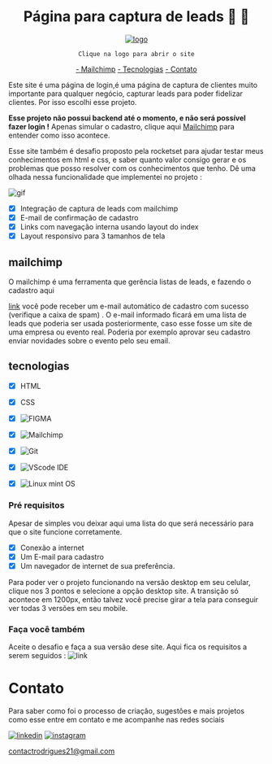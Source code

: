 <div align= center>

# Página para captura de leads 💼 💼

[![logo](https://rafaelcontact.github.io/Pagina-de-login/images/logo.svg)](https://rafaelcontact.github.io/Pagina-de-login/)
  
`Clique na logo para abrir o site`
  
  <a href="#mailchimp">- Mailchimp</a>
  <a href="#tecnologias">- Tecnologias</a>
  <a href="#contato">- Contato</a>
</div> 

Este site é uma página de login,é uma página de captura de clientes muito importante para qualquer negócio, capturar leads para poder fidelizar  clientes. Por isso escolhi esse projeto. 

__Esse projeto não possui backend até o momento, e não será possível fazer login !__ Apenas simular o cadastro, clique aqui <a href="#mailchimp">Mailchimp</a> para entender como isso acontece.



Esse site também é desafio proposto pela rocketset para ajudar testar meus conhecimentos em html e css, e saber quanto valor consigo gerar e os problemas que posso resolver com os conhecimentos que tenho. 
Dê uma olhada nessa funcionalidade que implementei no projeto : 

![gif](https://github.com/RafaelContact/Rocketseat-desafio/blob/master/images/Peek%2003-04-2022%2023-38.gif)

- [x] Integração de captura de leads com mailchimp
- [x] E-mail de confirmação de cadastro
- [x] Links com navegação interna usando layout do index
- [x] Layout responsivo para 3 tamanhos de tela

## mailchimp

O mailchimp é uma ferramenta que gerência listas de leads, e fazendo o cadastro aqui 


[link](https://rafaelcontact.github.io/Rocketseat-desafio/html/cadastre-se.html) você pode receber um e-mail automático de cadastro com sucesso (verifique a caixa de spam) . O e-mail informado ficará em uma lista de leads que poderia ser usada posteriormente, caso esse fosse um site de uma empresa ou evento real. Poderia por exemplo aprovar seu cadastro enviar novidades sobre o evento pelo seu email.

## tecnologias

- [x] HTML
- [x] CSS
- [X] ![FIGMA](https://www.figma.com/?fuid=)
- [x] ![Mailchimp](https://mailchimp.com/en/)
- [x] ![Git](https://git-scm.com/)
- [X] ![VScode IDE](https://code.visualstudio.com/)
- [x] ![Linux mint OS](https://linuxmint.com/)


### Pré requisitos

Apesar de simples vou deixar aqui uma lista do que será necessário para que o site funcione corretamente.

- [x] Conexão a internet
- [x] Um E-mail para cadastro
- [x] Um navegador de internet de sua preferência. 

Para poder ver o projeto funcionando na versão desktop em seu celular, clique nos 3 pontos e selecione a opção desktop site. A transição só acontece em 1200px, então talvez você precise girar a tela para conseguir ver todas 3 versões em seu mobile.

### Faça você também 

Aceite o desafio e faça a sua versão dese site. Aqui fica os requisitos a serem seguidos : ![link](https://efficient-sloth-d85.notion.site/Desafio-Login-Form-CSS-a10caea5a183494e97eb9ce4f33536b3)

# Contato 
Para saber como foi o processo de criação, sugestões e mais projetos como esse entre em contato e me acompanhe nas redes sociais

[![linkedin](https://img.shields.io/badge/LinkedIn-0077B5?style=for-the-badge&logo=linkedin&logoColor=white)](https://www.linkedin.com/in/rafael-rodrigues-1b2981129/)
[![instagram](https://img.shields.io/badge/Instagram-E4405F?style=for-the-badge&logo=instagram&logoColor=white)](https://www.instagram.com/rafinhadev/)

[contactrodrigues21@gmail.com](mailto:contactrodrigues21@gmail.com)
